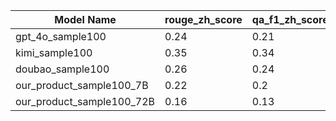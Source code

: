 | Model Name | rouge_zh_score | qa_f1_zh_score | qa_recall_zh_score |
|--- | --- | --- | ---|
| gpt_4o_sample100 | 0.24 | 0.21 | 0.81 |
| kimi_sample100 | 0.35 | 0.34 | 0.79 |
| doubao_sample100 | 0.26 | 0.24 | 0.76 |
| our_product_sample100_7B | 0.22 | 0.2 | 0.76 |
| our_product_sample100_72B | 0.16 | 0.13 | 0.8 |
